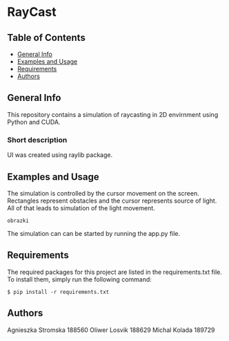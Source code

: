 # RayCast

## Table of Contents
* [General Info](#general-info)
* [Examples and Usage](#examples-and-usage)
* [Requirements](#requirements)
* [Authors](#authors)


## General Info
This repository contains a simulation of raycasting in 2D envirnment using Python and CUDA.


### Short description


UI was created using raylib package. 


## Examples and Usage
The simulation is controlled by the cursor movement on the screen. Rectangles represent obstacles and the cursor represents source of light. 
All of that leads to simulation of the light movement.


```obrazki```

The simulation can can be started by running the app.py file.

## Requirements
The required packages for this project are listed in the requirements.txt file. To install them, simply run the following command:
```
$ pip install -r requirements.txt
```

## Authors
Agnieszka Stromska 188560
Oliwer Losvik 188629
Michal Kolada 189729


